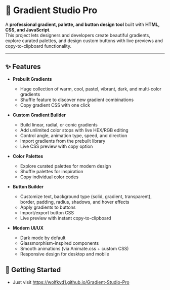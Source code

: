 # 🎨 Gradient Studio Pro  

A **professional gradient, palette, and button design tool** built with **HTML, CSS, and JavaScript**.  
This project lets designers and developers create beautiful gradients, explore curated palettes, and design custom buttons with live previews and copy-to-clipboard functionality.  

---

## ✨ Features  

- **Prebuilt Gradients**  
  - Huge collection of warm, cool, pastel, vibrant, dark, and multi-color gradients  
  - Shuffle feature to discover new gradient combinations  
  - Copy gradient CSS with one click  

- **Custom Gradient Builder**  
  - Build linear, radial, or conic gradients  
  - Add unlimited color stops with live HEX/RGB editing  
  - Control angle, animation type, speed, and direction  
  - Import gradients from the prebuilt library  
  - Live CSS preview with copy option  

- **Color Palettes**  
  - Explore curated palettes for modern design  
  - Shuffle palettes for inspiration  
  - Copy individual color codes  

- **Button Builder**  
  - Customize text, background type (solid, gradient, transparent), border, padding, radius, shadows, and hover effects  
  - Apply gradients to buttons  
  - Import/export button CSS  
  - Live preview with instant copy-to-clipboard  

- **Modern UI/UX**  
  - Dark mode by default  
  - Glassmorphism-inspired components  
  - Smooth animations (via Animate.css + custom CSS)  
  - Responsive design for desktop and mobile  

## 🚀 Getting Started 

- Just visit https://wolfkyd1.github.io/Gradient-Studio-Pro
